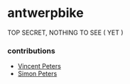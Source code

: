 antwerpbike
===========

TOP SECRET, NOTHING TO SEE ( YET )

### contributions

* [Vincent Peters](https://github.com/VincentPeters)
* [Simon Peters](https://github.com/simonpeters)